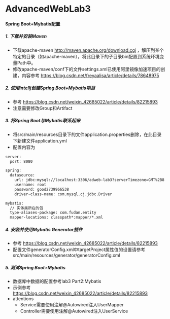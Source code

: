 # AdvancedWebLab3
#### Spring Boot+Mybatis配置
##### 1. 下载并安装Maven
+ 下载apache-maven http://maven.apache.org/download.cgi ，解压到某个特定的目录（如apache-maven），将此目录下的子目录bin配置到系统环境变量Path中。
+ 修改apache-maven/conf下的文件settings.xml已使用阿里镜像加速项目的创建，内容参考 https://blog.csdn.net/freyaalisa/article/details/78648975
##### 2. 使用intellj创建Spring Boot+Mybatis项目
+ 参考 https://blog.csdn.net/weixin_42685022/article/details/82215893
+ 注意需要修改Group和Artifact

##### 3. 将Spring Boot与Mybatis联系起来
+ 将src/main/resources目录下的文件application.properties删除，在此目录下新建文件application.yml
+ 配置内容为
``` xml
server:
  port: 8080

spring:
  datasource:
    url: jdbc:mysql://localhost:3306/adweb-lab3?serverTimezone=GMT%2B8
    username: root
    password: good2739966538
    driver-class-name: com.mysql.cj.jdbc.Driver

mybatis:
  // 实体类所在的包
  type-aliases-package: com.fudan.entity
  mapper-locations: classpath*:mapper/*.xml
```
##### 4. 安装并使用Mybatis Generator插件
+ 参考 https://blog.csdn.net/weixin_42685022/article/details/82215893
+ 配置文件generatorConfig.xml中targetProject属性值的设置请参考src/main/resources/generator/generatorConfig.xml

##### 5. 测试Spring Boot+Mybatis
+ 数据库中数据的配置参考lab3 Part2:Mybatis
+ 示例参考 https://blog.csdn.net/weixin_42685022/article/details/82215893
+ attentions
	+ Service需要使用注解@Autowired注入UserMapper
	+ Controller需要使用注解@Autowired注入UserService
